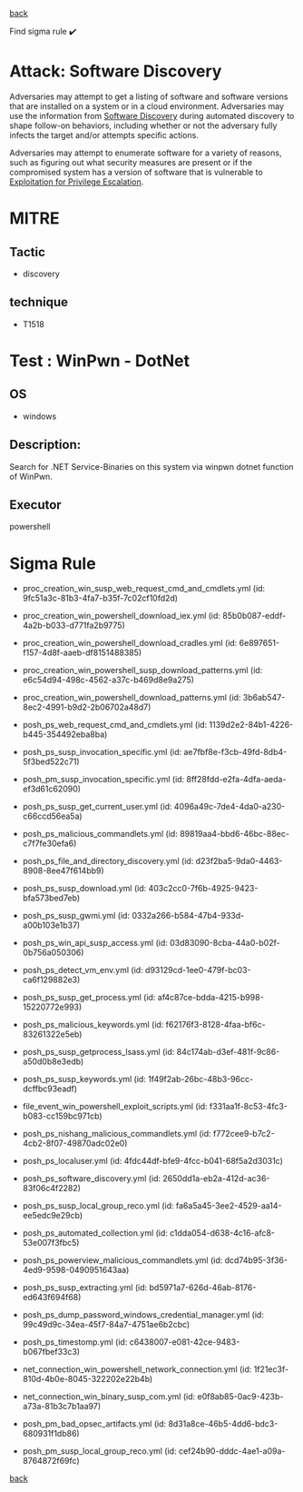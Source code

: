 
[back](../index.md)

Find sigma rule :heavy_check_mark: 

# Attack: Software Discovery 

Adversaries may attempt to get a listing of software and software versions that are installed on a system or in a cloud environment. Adversaries may use the information from [Software Discovery](https://attack.mitre.org/techniques/T1518) during automated discovery to shape follow-on behaviors, including whether or not the adversary fully infects the target and/or attempts specific actions.

Adversaries may attempt to enumerate software for a variety of reasons, such as figuring out what security measures are present or if the compromised system has a version of software that is vulnerable to [Exploitation for Privilege Escalation](https://attack.mitre.org/techniques/T1068).

# MITRE
## Tactic
  - discovery


## technique
  - T1518


# Test : WinPwn - DotNet
## OS
  - windows


## Description:
Search for .NET Service-Binaries on this system via winpwn dotnet function of WinPwn.

## Executor
powershell

# Sigma Rule
 - proc_creation_win_susp_web_request_cmd_and_cmdlets.yml (id: 9fc51a3c-81b3-4fa7-b35f-7c02cf10fd2d)

 - proc_creation_win_powershell_download_iex.yml (id: 85b0b087-eddf-4a2b-b033-d771fa2b9775)

 - proc_creation_win_powershell_download_cradles.yml (id: 6e897651-f157-4d8f-aaeb-df8151488385)

 - proc_creation_win_powershell_susp_download_patterns.yml (id: e6c54d94-498c-4562-a37c-b469d8e9a275)

 - proc_creation_win_powershell_download_patterns.yml (id: 3b6ab547-8ec2-4991-b9d2-2b06702a48d7)

 - posh_ps_web_request_cmd_and_cmdlets.yml (id: 1139d2e2-84b1-4226-b445-354492eba8ba)

 - posh_ps_susp_invocation_specific.yml (id: ae7fbf8e-f3cb-49fd-8db4-5f3bed522c71)

 - posh_pm_susp_invocation_specific.yml (id: 8ff28fdd-e2fa-4dfa-aeda-ef3d61c62090)

 - posh_ps_susp_get_current_user.yml (id: 4096a49c-7de4-4da0-a230-c66ccd56ea5a)

 - posh_ps_malicious_commandlets.yml (id: 89819aa4-bbd6-46bc-88ec-c7f7fe30efa6)

 - posh_ps_file_and_directory_discovery.yml (id: d23f2ba5-9da0-4463-8908-8ee47f614bb9)

 - posh_ps_susp_download.yml (id: 403c2cc0-7f6b-4925-9423-bfa573bed7eb)

 - posh_ps_susp_gwmi.yml (id: 0332a266-b584-47b4-933d-a00b103e1b37)

 - posh_ps_win_api_susp_access.yml (id: 03d83090-8cba-44a0-b02f-0b756a050306)

 - posh_ps_detect_vm_env.yml (id: d93129cd-1ee0-479f-bc03-ca6f129882e3)

 - posh_ps_susp_get_process.yml (id: af4c87ce-bdda-4215-b998-15220772e993)

 - posh_ps_malicious_keywords.yml (id: f62176f3-8128-4faa-bf6c-83261322e5eb)

 - posh_ps_susp_getprocess_lsass.yml (id: 84c174ab-d3ef-481f-9c86-a50d0b8e3edb)

 - posh_ps_susp_keywords.yml (id: 1f49f2ab-26bc-48b3-96cc-dcffbc93eadf)

 - file_event_win_powershell_exploit_scripts.yml (id: f331aa1f-8c53-4fc3-b083-cc159bc971cb)

 - posh_ps_nishang_malicious_commandlets.yml (id: f772cee9-b7c2-4cb2-8f07-49870adc02e0)

 - posh_ps_localuser.yml (id: 4fdc44df-bfe9-4fcc-b041-68f5a2d3031c)

 - posh_ps_software_discovery.yml (id: 2650dd1a-eb2a-412d-ac36-83f06c4f2282)

 - posh_ps_susp_local_group_reco.yml (id: fa6a5a45-3ee2-4529-aa14-ee5edc9e29cb)

 - posh_ps_automated_collection.yml (id: c1dda054-d638-4c16-afc8-53e007f3fbc5)

 - posh_ps_powerview_malicious_commandlets.yml (id: dcd74b95-3f36-4ed9-9598-0490951643aa)

 - posh_ps_susp_extracting.yml (id: bd5971a7-626d-46ab-8176-ed643f694f68)

 - posh_ps_dump_password_windows_credential_manager.yml (id: 99c49d9c-34ea-45f7-84a7-4751ae6b2cbc)

 - posh_ps_timestomp.yml (id: c6438007-e081-42ce-9483-b067fbef33c3)

 - net_connection_win_powershell_network_connection.yml (id: 1f21ec3f-810d-4b0e-8045-322202e22b4b)

 - net_connection_win_binary_susp_com.yml (id: e0f8ab85-0ac9-423b-a73a-81b3c7b1aa97)

 - posh_pm_bad_opsec_artifacts.yml (id: 8d31a8ce-46b5-4dd6-bdc3-680931f1db86)

 - posh_pm_susp_local_group_reco.yml (id: cef24b90-dddc-4ae1-a09a-8764872f69fc)



[back](../index.md)
